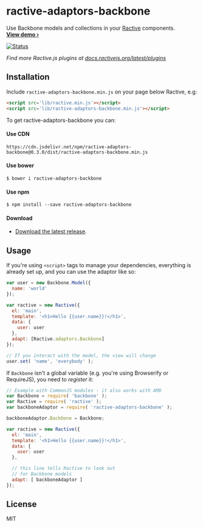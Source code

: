 # ractive-adaptors-backbone

Use Backbone models and collections in your [Ractive] components.<br>
**[View demo ›][Example]**

[![Status](http://img.shields.io/travis/ractivejs/ractive-adaptors-backbone/master.svg?style=flat)](https://travis-ci.org/ractivejs/ractive-adaptors-backbone "See test builds")

*Find more Ractive.js plugins at
[docs.ractivejs.org/latest/plugins](http://docs.ractivejs.org/latest/plugins)*

## Installation

Include `ractive-adaptors-backbone.min.js` on your page below Ractive, e.g:

```html
<script src='lib/ractive.min.js'></script>
<script src='lib/ractive-adaptors-backbone.min.js'></script>
```

To get ractive-adaptors-backbone you can:

#### Use CDN

    https://cdn.jsdelivr.net/npm/ractive-adaptors-backbone@0.3.0/dist/ractive-adaptors-backbone.min.js

#### Use bower

    $ bower i ractive-adaptors-backbone

#### Use npm

    $ npm install --save ractive-adaptors-backbone

#### Download

- [Download the latest release](https://github.com/ractivejs/ractive-adaptors-backbone/releases).

## Usage

If you're using `<script>` tags to manage your dependencies, everything is already set up, and you can use the adaptor like so:

```js
var user = new Backbone.Model({
  name: 'world'
});

var ractive = new Ractive({
  el: 'main',
  template: '<h1>Hello {{user.name}}!</h1>',
  data: {
    user: user
  },
  adapt: [Ractive.adaptors.Backbone]
});

// If you interact with the model, the view will change
user.set( 'name', 'everybody' );
```

If `Backbone` isn't a global variable (e.g. you're using Browserify or RequireJS), you need to *register* it:

```js
// Example with CommonJS modules - it also works with AMD
var Backbone = require( 'backbone' );
var Ractive = require( 'ractive' );
var backboneAdaptor = require( 'ractive-adaptors-backbone' );

backboneAdaptor.Backbone = Backbone;

var ractive = new Ractive({
  el: 'main',
  template: '<h1>Hello {{user.name}}!</h1>',
  data: {
    user: user
  },

  // this line tells Ractive to look out
  // for Backbone models
  adapt: [ backboneAdaptor ]
});
```


## License

MIT

[Example]: http://examples.ractivejs.org/backbone
[Ractive]: http://www.ractivejs.org
